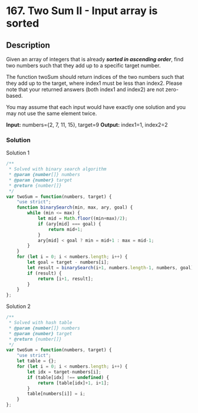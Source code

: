 # 167. Two Sum II - Input array is sorted

## Description

Given an array of integers that is already ***sorted in ascending order***, find two numbers such that they add up to a specific target number.

The function twoSum should return indices of the two numbers such that they add up to the target, where index1 must be less than index2. Please note that your returned answers (both index1 and index2) are not zero-based.

You may assume that each input would have exactly one solution and you may not use the same element twice.

**Input:** numbers={2, 7, 11, 15}, target=9
**Output:** index1=1, index2=2

### Solution
Solution 1
```javascript
/**
 * Solved with binary search algorithm
 * @param {number[]} numbers
 * @param {number} target
 * @return {number[]}
 */
var twoSum = function(numbers, target) {
    "use strict";
    function binarySearch(min, max, ary, goal) {
        while (min <= max) {
            let mid = Math.floor((min+max)/2);
            if (ary[mid] === goal) {
                return mid+1;
            }
            ary[mid] < goal ? min = mid+1 : max = mid-1;
        }
    }
    for (let i = 0; i < numbers.length; i++) {
        let goal = target - numbers[i];
        let result = binarySearch(i+1, numbers.length-1, numbers, goal);
        if (result) {
            return [i+1, result];
        }
    }
};
```
Solution 2
```javascript
/**
 * Solved with hash table
 * @param {number[]} numbers
 * @param {number} target
 * @return {number[]}
 */
var twoSum = function(numbers, target) {
    "use strict";
    let table = {};
    for (let i = 0; i < numbers.length; i++) {
        let idx = target-numbers[i];
        if (table[idx] !== undefined) {
            return [table[idx]+1, i+1];
        }
        table[numbers[i]] = i;
    }
};
```
